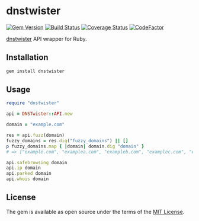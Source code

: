 # dnstwister

[![Gem Version](https://badge.fury.io/rb/dnstwister.svg)](https://badge.fury.io/rb/dnstwister)
[![Build Status](https://travis-ci.com/ninoseki/dnstwister.svg?branch=master)](https://travis-ci.com/ninoseki/dnstwister)
[![Coverage Status](https://coveralls.io/repos/github/ninoseki/dnstwister/badge.svg?branch=master)](https://coveralls.io/github/ninoseki/dnstwister?branch=master)
[![CodeFactor](https://www.codefactor.io/repository/github/ninoseki/dnstwister/badge)](https://www.codefactor.io/repository/github/ninoseki/dnstwister)

[dnstwister](https://dnstwister.report/) API wrapper for Ruby.

## Installation

```bash
gem install dnstwister
```

## Usage

```ruby
require "dnstwister"

api = DNSTwister::API.new

domain = "example.com"

res = api.fuzz(domain)
fuzzy_domains = res.dig("fuzzy_domains") || []
p fuzzy_domains.map { |domain| domain.dig "domain" }
# => ["example.com", "examplea.com", "exampleb.com", "examplec.com", "exampled.com", ...]

api.safebrowsing domain
api.ip domain
api.parked domain
api.whois domain
```

## License

The gem is available as open source under the terms of the [MIT License](https://opensource.org/licenses/MIT).
